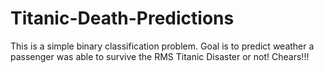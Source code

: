 # Titanic-Death-Predictions
This is a simple binary classification problem. 
Goal is to predict weather a passenger was able to survive the RMS Titanic Disaster or not!
Chears!!!
